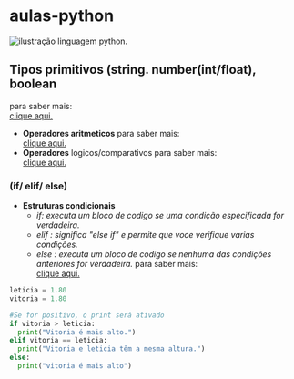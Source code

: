 # aulas-python
![ilustração linguagem python.](https://admin.wac.co/uploads/Features_Of_Python_1_f4ccd6d9f7.jpg)
## Tipos primitivos (string. number(int/float), boolean

para saber mais: <br/> [clique aqui.](https://dev.to/dormin/tipos-primitivos-em-python-10jg)
- **Operadores aritmeticos**
 para saber mais: <br/> [clique aqui.](https://www.datacamp.com/pt/tutorial/python-operators-tutorial)
- **Operadores** logicos/comparativos
 para saber mais: <br/> [clique aqui.](https://hub.asimov.academy/tutorial/operadores-de-comparacao-em-python/)
 ### (if/ elif/ else)
- **Estruturas condicionais**
  - *if: executa um bloco de codigo se uma condição especificada for verdadeira.*
  - *elif : significa "else if" e permite que voce verifique varias condições.*
  - *else :  executa um bloco de codigo se nenhuma das condições anteriores for verdadeira.*
  para saber mais: <br/> [clique aqui.](https://pythonacademy.com.br/blog/estruturas-condicionais-no-python)

```py
leticia = 1.80
vitoria = 1.80

#Se for positivo, o print será ativado
if vitoria > leticia:
  print("Vitoria é mais alto.")
elif vitoria == leticia:
  print("Vitoria e leticia têm a mesma altura.")
else:
  print("vitoria é mais alto")


  
